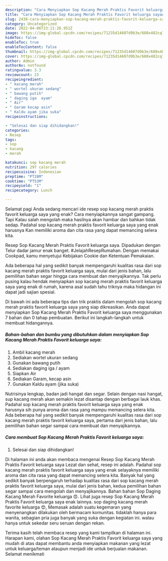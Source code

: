 ```yaml
---
description: "Cara Menyiapkan Sop Kacang Merah Praktis Favorit keluarga sayaAnti Ribet"
title: "Cara Menyiapkan Sop Kacang Merah Praktis Favorit keluarga sayaAnti Ribet"
slug: 2438-cara-menyiapkan-sop-kacang-merah-praktis-favorit-keluarga-sayaanti-ribet
category: Uncategorized
date: 2022-04-06T23:11:26.951Z
image: https://img-global.cpcdn.com/recipes/71235d14607d9b3e/680x482cq70/sop-kacang-merah-praktis-favorit-keluarga-saya-foto-resep-utama.jpg
hideToc: false
enableToc: true
enableTocContent: false
thumbnail: https://img-global.cpcdn.com/recipes/71235d14607d9b3e/680x482cq70/sop-kacang-merah-praktis-favorit-keluarga-saya-foto-resep-utama.jpg
cover: https://img-global.cpcdn.com/recipes/71235d14607d9b3e/680x482cq70/sop-kacang-merah-praktis-favorit-keluarga-saya-foto-resep-utama.jpg
author: Admin
authorAv: notfound
ratingvalue: 3.3
reviewcount: 23
recipeingredient:
- " kacang merah"
- " wortel ukuran sedang"
- " bawang putih"
- " daging iga  ayam"
- " Air"
- " Garam kecap asin"
- " Kaldu ayam jika suka"
recipeinstructions:

- "Selesai dan siap dihidangkan!"
categories:
- Resep
tags:
- sop
- kacang
- merah

katakunci: sop kacang merah 
nutrition: 297 calories
recipecuisine: Indonesian
preptime: "PT28M"
cooktime: "PT53M"
recipeyield: "1"
recipecategory: Lunch

---
```



Selamat pagi Anda sedang mencari ide resep sop kacang merah praktis favorit keluarga saya yang enak? Cara menyiapkannya sangat gampang. Tapi Kalau salah mengolah maka hasilnya akan hambar dan bahkan tidak sedap. Padahal sop kacang merah praktis favorit keluarga saya yang enak harusnya Kan memiliki aroma dan cita rasa yang dapat memancing selera kita.


Resep Sop Kacang Merah Praktis Favorit keluarga saya. Dipadukan dengan Telur dadar jamur enak banget. #JelajahResepRumahan. Dengan memakai Cookpad, kamu menyetujui Kebijakan Cookie dan Ketentuan Pemakaian.

Ada beberapa hal yang sedikit banyak mempengaruhi kualitas rasa dari sop kacang merah praktis favorit keluarga saya, mulai dari jenis bahan, lalu pemilihan bahan segar hingga cara membuat dan menyajikannya. Tak perlu pusing kalau hendak menyiapkan sop kacang merah praktis favorit keluarga saya yang enak di rumah, karena asal sudah tahu triknya maka hidangan ini dapat jadi sajian spesial.


Di bawah ini ada beberapa tips dan trik praktis dalam mengolah sop kacang merah praktis favorit keluarga saya yang siap dikreasikan. Anda dapat menyiapkan Sop Kacang Merah Praktis Favorit keluarga saya menggunakan 7 bahan dan 0 tahap pembuatan. Berikut ini langkah-langkah untuk membuat hidangannya.

<!--inarticleads1-->

##### Bahan-bahan dan bumbu yang dibutuhkan dalam menyiapkan Sop Kacang Merah Praktis Favorit keluarga saya:

1. Ambil  kacang merah
1. Sediakan  wortel ukuran sedang
1. Gunakan  bawang putih
1. Sediakan  daging iga / ayam
1. Siapkan  Air
1. Sediakan  Garam, kecap asin
1. Gunakan  Kaldu ayam (jika suka)


Nutrisinya lengkap, badan jadi hangat dan segar. Selain dengan nasi hangat, sup kacang merah akan semakin lezat disantap dengan berbagai lauk khas. Padahal sop kacang merah praktis favorit keluarga saya yang enak harusnya sih punya aroma dan rasa yang mampu memancing selera kita. Ada beberapa hal yang sedikit banyak mempengaruhi kualitas rasa dari sop kacang merah praktis favorit keluarga saya, pertama dari jenis bahan, lalu pemilihan bahan segar sampai cara membuat dan menyajikannya. 

<!--inarticleads2-->

##### Cara membuat Sop Kacang Merah Praktis Favorit keluarga saya:


1. Selesai dan siap dihidangkan!

Di halaman ini anda akan membaca mengenai Resep Sop Kacang Merah Praktis Favorit keluarga saya Lezat dan sehat, resep ini adalah. Padahal sop kacang merah praktis favorit keluarga saya yang enak selayaknya memiliki aroma dan cita rasa yang dapat memancing selera kita. Banyak hal yang sedikit banyak berpengaruh terhadap kualitas rasa dari sop kacang merah praktis favorit keluarga saya, mulai dari jenis bahan, kedua pemilihan bahan segar sampai cara mengolah dan menyajikannya. Bahan bahan Sop Daging Kacang Merah Favorite keluarga 😍. Lihat juga resep Sop Kacang Merah Praktis Favorit keluarga saya enak lainnya. sop daging kacang merah favorite keluarga 😍, Memasak adalah suatu kegemaran yang menyenangkan dilakukan oleh bermacam komunitas. tidaklah hanya para wanita, sebagian pria juga banyak yang suka dengan kegiatan ini. walau hanya untuk sekedar seru seruan dengan rekan. 

Terima kasih telah membaca resep yang kami tampilkan di halaman ini. Harapan kami, olahan Sop Kacang Merah Praktis Favorit keluarga saya yang mudah di atas dapat membantu anda menyiapkan makanan yang lezat untuk keluarga/teman ataupun menjadi ide untuk berjualan makanan. Selamat menikmati
